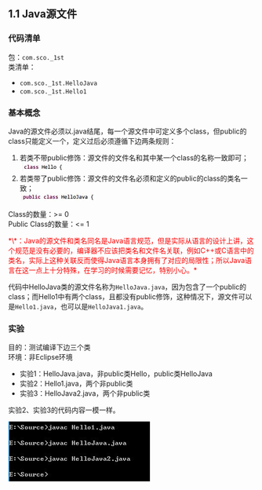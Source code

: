 ## 1.1 Java源文件

### __代码清单__
包：`com.sco._1st`<br/>
类清单：<br/>

* `com.sco._1st.HelloJava`
* `com.sco._1st.Hello1`

### __基本概念__
Java的源文件必须以.java结尾，每一个源文件中可定义多个class，但public的class只能定义一个，定义过后必须遵循下边两条规则：

1. 若类不带public修饰：源文件的文件名和其中某一个class的名称一致即可；<br/>
   ![不带public类定义](img/1.1-1.JPG)
2. 若类带了public修饰：源文件的文件名必须和定义的public的class的类名一致；<br/>
   ![带public类定义](img/1.1-2.JPG)

Class的数量：>= 0<br/>
Public Class的数量：<= 1

<font style="color:red">
*\*：Java的源文件和类名同名是Java语言规范，但是实际从语言的设计上讲，这个规范是没有必要的，编译器不应该把类名和文件名关联，例如C++或C语言中的类名，实际上这种关联反而使得Java语言本身拥有了对应的局限性；所以Java语言在这一点上十分特殊，在学习的时候需要记忆，特别小心。*
</font>

代码中HelloJava类的源文件名称为`HelloJava.java`，因为包含了一个public的class；而Hello1中有两个class，且都没有public修饰，这种情况下，源文件可以是`Hello1.java`，也可以是`HelloJava1.java`。

### __实验__
目的：测试编译下边三个类<br/>
环境：非Eclipse环境

* 实验1：HelloJava.java，非public类Hello，public类HelloJava
* 实验2：Hello1.java，两个非public类
* 实验3：HelloJava2.java，两个非public类

实验2、实验3的代码内容一模一样。

![实验1 ~ 3的编译结果截图](img/1.1-3.JPG)
